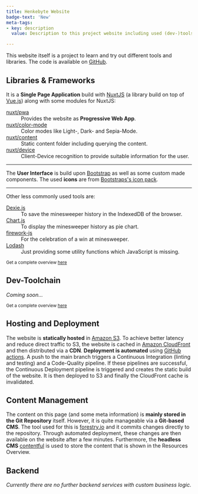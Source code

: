 ```yaml
---
title: Henkebyte Website
badge-text: 'New'
meta-tags:
- key: description
  value: Description to this project website including used (dev-)tools, hosting, deployment and content management.

---
```

<the-lead full-width>
  This website itself is a project to learn and try out different tools and libraries. The code is available on <a href="https://github.com/manuelhenke/henkebyte" target="_blank">GitHub</a>.
</the-lead>

<div class="row justify-content-md-center my-4">
  <div class="col-md-10 col-lg-8">
    <website-screenshot-gallery></website-screenshot-gallery>
  </div>
</div>

<section id="libraries-and-frameworks">
  <!-- #libraries-and-frameworks -->
  <h2>Libraries & Frameworks</h2>
  <p>
    It is a <strong>Single Page Application</strong> build with <a href="https://nuxtjs.org/" target="_blank">NuxtJS</a> (a library build on top of <a href="https://vuejs.org/" target="_blank">Vue.js</a>) along with some modules for NuxtJS:
    <dl class="row">
      <dt class="col-md-3"><a href="https://pwa.nuxtjs.org/" target="_blank">nuxt/pwa</a></dt>
      <dd class="col-md-9">Provides the website as <strong>Progressive Web App</strong>.</dd>
      <dt class="col-md-3"><a href="https://color-mode.nuxtjs.org/" target="_blank">nuxt/color-mode</a></dt>
      <dd class="col-md-9">Color modes like Light-, Dark- and Sepia-Mode.</dd>
      <dt class="col-md-3"><a href="https://content.nuxtjs.org/" target="_blank">nuxt/content</a></dt>
      <dd class="col-md-9">Static content folder including querying the content.</dd>
      <dt class="col-md-3"><a href="https://github.com/nuxt-community/device-module#readme" target="_blank">nuxt/device</a></dt>
      <dd class="col-md-9">Client-Device recognition to provide suitable information for the user.</dd>
    </dl>
  </p>
  <hr />
  <p>
    The <strong>User Interface</strong> is build upon <a href="https://getbootstrap.com/" target="_blank">Bootstrap</a> as well as some custom made components. The used <strong>icons</strong> are from <a href="https://icons.getbootstrap.com/" target="_blank">Bootstraps's icon pack</a>. 
  </p>
  <hr />
  <p>
    Other less commonly used tools are:
    <dl class="row">
      <dt class="col-md-3"><a href="https://dexie.org/" target="_blank">Dexie.js</a></dt>
      <dd class="col-md-9">To save the minesweeper history in the IndexedDB of the browser.</dd>
      <dt class="col-md-3"><a href="https://www.chartjs.org/" target="_blank">Chart.js</a></dt>
      <dd class="col-md-9">To display the minesweeper history as pie chart.</dd>
      <dt class="col-md-3"><a href="https://fireworks.js.org/" target="_blank">firework-js</a></dt>
      <dd class="col-md-9">For the celebration of a win at minesweeper.</dd>
      <dt class="col-md-3"><a href="https://lodash.com/" target="_blank">Lodash</a></dt>
      <dd class="col-md-9">Just providing some utility functions which JavaScript is missing.</dd>
    </dl>
  </p>
  <p>
    <small class="text-muted">Get a complete overview <a href="https://github.com/manuelhenke/henkebyte/blob/main/package.json#L22-L41" target="_blank">here</a></small>
  </p>
  <!-- /#libraries-and-frameworks -->
</section>

<section id="dev-toolchain">
  <!-- #dev-toolchain -->
  <h2>Dev-Toolchain</h2>
  <p>
    <em>Coming soon...</em>
  </p>
  <p>
    <small class="text-muted">Get a complete overview <a href="https://github.com/manuelhenke/henkebyte/blob/main/package.json#L42-L71" target="_blank">here</a></small>
  </p>
  <!-- /#dev-toolchain -->
</section>

<section id="hosting-and-deployment">
  <!-- #hosting-and-deployment -->
  <h2>Hosting and Deployment</h2>
  <p>
    The website is <strong>statically hosted</strong> in <a href="https://aws.amazon.com/s3/" target="_blank">Amazon S3</a>. To achieve better latency and reduce direct traffic to S3, the website is cached in <a href="https://aws.amazon.com/cloudfront/" target="_blank">Amazon CloudFront</a> and then distributed via a <strong>CDN</strong>. <strong>Deployment is automated</strong> using <a href="https://github.com/features/actions" target="_blank">GitHub actions</a>. A push to the main branch triggers a Continuous Integration (linting and testing) and a Code-Quality pipeline. If these pipelines are successful, the Continuous Deployment pipeline is triggered and creates the static build of the website. It is then deployed to S3 and finally the CloudFront cache is invalidated.
  </p>
  <!-- /#hosting-and-deployment -->
</section>

<section id="content-management">
  <!-- #content-management -->
  <h2>Content Management</h2>
  <p>
    The content on this page (and some meta information) is <strong>mainly stored in the Git Repository</strong> itself. However, it is quite manageable via a <strong>Git-based CMS</strong>. The tool used for this is <a href="https://forestry.io/" target="_blank">forestry.io</a> and it commits changes directly to the repository. Through automated deployment, these changes are then available on the website after a few minutes. Furthermore, the <strong>headless CMS</strong> <a href="https://www.contentful.com/" target="_blank">contentful</a> is used to store the content that is shown in the <nuxt-link to="resources-overview">Resources Overview</nuxt-link>.
  </p>
  <!-- /#content-management -->
</section>

<section id="backend">
  <!-- #backend -->
  <h2>Backend</h2>
  <p>
    <em>Currently there are no further backend services with custom business logic.</em>
  </p>
  <!-- /#backend -->
</section>

